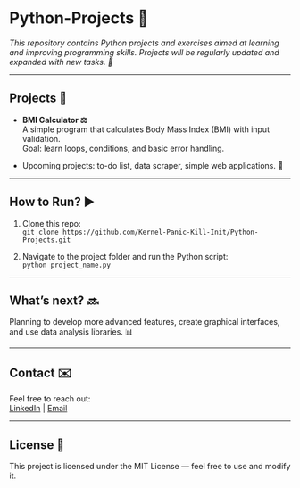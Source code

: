 # Python-Projects 🐍

*This repository contains Python projects and exercises aimed at learning and improving programming skills. Projects will be regularly updated and expanded with new tasks. 🚀*

---

## Projects 📂

- **BMI Calculator ⚖️**  
  A simple program that calculates Body Mass Index (BMI) with input validation.  
  Goal: learn loops, conditions, and basic error handling.

- Upcoming projects: to-do list, data scraper, simple web applications. 🌱

---

## How to Run? ▶️

1. Clone this repo:  
   `git clone https://github.com/Kernel-Panic-Kill-Init/Python-Projects.git`

2. Navigate to the project folder and run the Python script:  
   `python project_name.py`

---

## What’s next? 🔜

Planning to develop more advanced features, create graphical interfaces, and use data analysis libraries. 📊

---

## Contact ✉️

Feel free to reach out:  
[LinkedIn](https://www.linkedin.com/in/filip-%C5%82uka-495a71372/) | [Email](mailto:kernel.panic.kill.init.com)  

---

## License 📝

This project is licensed under the MIT License — feel free to use and modify it.
